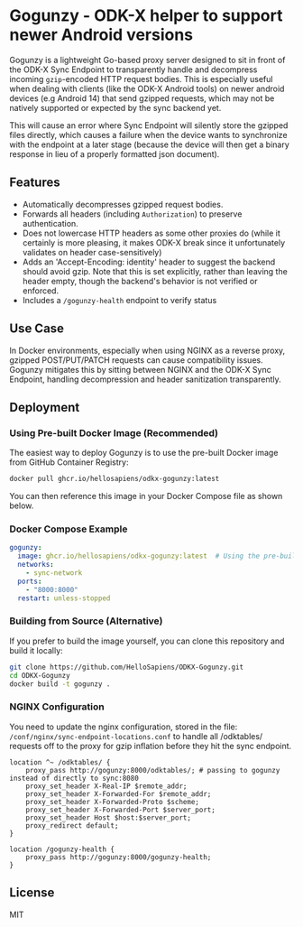 # Gogunzy - ODK-X helper to support newer Android versions

Gogunzy is a lightweight Go-based proxy server designed to sit in front of the ODK-X Sync Endpoint to transparently handle and decompress incoming `gzip`-encoded HTTP request bodies. This is especially useful when dealing with clients (like the ODK-X Android tools) on newer android devices (e.g Android 14) that send gzipped requests, which may not be natively supported or expected by the sync backend yet.

This will cause an error where Sync Endpoint will silently store the gzipped files directly, which causes a failure when the device wants to synchronize with the endpoint at a later stage (because the device will then get a binary response in lieu of a properly formatted json document).

## Features

- Automatically decompresses gzipped request bodies.
- Forwards all headers (including `Authorization`) to preserve authentication.
- Does not lowercase HTTP headers as some other proxies do (while it certainly is more pleasing, it makes ODK-X break since it unfortunately validates on header case-sensitively)
- Adds an 'Accept-Encoding: identity' header to suggest the backend should avoid gzip. Note that this is set explicitly, rather than leaving the header empty, though the backend's behavior is not verified or enforced.
- Includes a `/gogunzy-health` endpoint to verify status


## Use Case

In Docker environments, especially when using NGINX as a reverse proxy, gzipped POST/PUT/PATCH requests can cause compatibility issues. Gogunzy mitigates this by sitting between NGINX and the ODK-X Sync Endpoint, handling decompression and header sanitization transparently.

## Deployment

### Using Pre-built Docker Image (Recommended)

The easiest way to deploy Gogunzy is to use the pre-built Docker image from GitHub Container Registry:

```bash
docker pull ghcr.io/hellosapiens/odkx-gogunzy:latest
```

You can then reference this image in your Docker Compose file as shown below.

### Docker Compose Example

```yaml
gogunzy:
  image: ghcr.io/hellosapiens/odkx-gogunzy:latest  # Using the pre-built image from GitHub Container Registry
  networks:
    - sync-network
  ports:
    - "8000:8000"
  restart: unless-stopped
```

### Building from Source (Alternative)

If you prefer to build the image yourself, you can clone this repository and build it locally:

```bash
git clone https://github.com/HelloSapiens/ODKX-Gogunzy.git
cd ODKX-Gogunzy
docker build -t gogunzy .
```

### NGINX Configuration
You need to update the nginx configuration, stored in the file: `/conf/nginx/sync-endpoint-locations.conf` to handle all /odktables/ requests off to the proxy for gzip inflation before they hit the sync endpoint.

```nginx
location ^~ /odktables/ {
    proxy_pass http://gogunzy:8000/odktables/; # passing to gogunzy instead of directly to sync:8080
    proxy_set_header X-Real-IP $remote_addr;
    proxy_set_header X-Forwarded-For $remote_addr;
    proxy_set_header X-Forwarded-Proto $scheme;
    proxy_set_header X-Forwarded-Port $server_port;
    proxy_set_header Host $host:$server_port;
    proxy_redirect default;
}

location /gogunzy-health {
    proxy_pass http://gogunzy:8000/gogunzy-health;
}
```

## License

MIT
